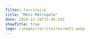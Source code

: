 ```yaml
---
filter: territoire
title: "Metz Métropole"
date: 2020-12-28T15:46:34Z
showTitle: true
logo: /images/territoires/metz.webp
---
```

